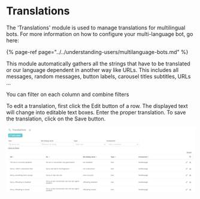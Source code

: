 # Translations

The 'Translations' module is used to manage translations for multilingual bots. For more information on how to configure your multi-language bot, go here:

{% page-ref page="../../understanding-users/multilanguage-bots.md" %}

This module automatically gathers all the strings that have to be translated or our language dependent in another way like URLs. This includes all messages, random messages, button labels, carousel titles subtitles, URLs ...

You can filter on each column and combine filters

To edit a translation, first click the Edit button of a row. The displayed text will change into editable text boxes. Enter the proper translation. To save the translation, click on the Save button.

![](../../.gitbook/assets/image%20%2839%29.png)

